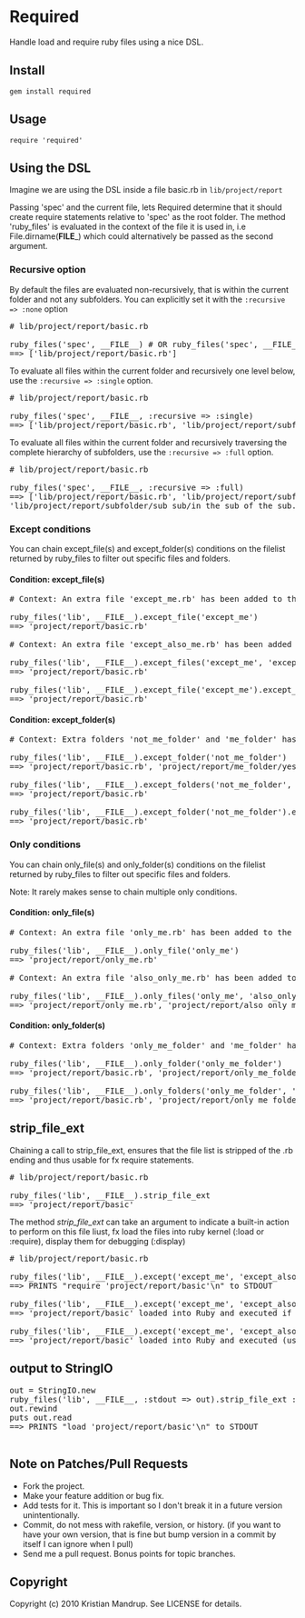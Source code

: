 # Required

Handle load and require ruby files using a nice DSL.

## Install

<code>gem install required</code>

## Usage

<code>require 'required'</code>

## Using the DSL

Imagine we are using the DSL inside a file basic.rb in <code>lib/project/report</code>

Passing 'spec' and the current file, lets Required determine that it should create require statements relative to 'spec' as the root folder.
The method 'ruby_files' is evaluated in the context of the file it is used in, i.e File.dirname(__FILE___) which could alternatively be passed as the second argument.

### Recursive option

By default the files are evaluated non-recursively, that is within the current folder and not any subfolders. You can explicitly set it with the <code>:recursive => :none</code> option

<pre>
# lib/project/report/basic.rb

ruby_files('spec', __FILE__) # OR ruby_files('spec', __FILE__, :recursive => :none)
==> ['lib/project/report/basic.rb']
</pre>

To evaluate all files within the current folder and recursively one level below, use the <code>:recursive => :single</code> option. 

<pre>
# lib/project/report/basic.rb

ruby_files('spec', __FILE__, :recursive => :single)
==> ['lib/project/report/basic.rb', 'lib/project/report/subfolder/in_the_sub.rb']
</pre>

To evaluate all files within the current folder and recursively traversing the complete hierarchy of subfolders, use the <code>:recursive => :full</code> option. 

<pre>
# lib/project/report/basic.rb

ruby_files('spec', __FILE__, :recursive => :full)
==> ['lib/project/report/basic.rb', 'lib/project/report/subfolder/in_the_sub.rb', 
'lib/project/report/subfolder/sub_sub/in_the_sub_of_the_sub.rb']
</pre>

### Except conditions

You can chain except_file(s) and except_folder(s) conditions on the filelist returned by ruby_files to filter out specific files and folders.

#### Condition: except_file(s)

<pre>
# Context: An extra file 'except_me.rb' has been added to the project/report folder:

ruby_files('lib', __FILE__).except_file('except_me')
==> 'project/report/basic.rb'

# Context: An extra file 'except_also_me.rb' has been added to the folder:

ruby_files('lib', __FILE__).except_files('except_me', 'except_also_me')
==> 'project/report/basic.rb'

ruby_files('lib', __FILE__).except_file('except_me').except_files('except_also_me')
==> 'project/report/basic.rb'
</pre>

#### Condition: except_folder(s)

<pre>
# Context: Extra folders 'not_me_folder' and 'me_folder' has been added to the project/report folder:

ruby_files('lib', __FILE__).except_folder('not_me_folder')
==> 'project/report/basic.rb', 'project/report/me_folder/yes_me.rb'

ruby_files('lib', __FILE__).except_folders('not_me_folder', 'me_folder')
==> 'project/report/basic.rb'

ruby_files('lib', __FILE__).except_folder('not_me_folder').except_folders('me_folder')
==> 'project/report/basic.rb'
</pre>

### Only conditions

You can chain only_file(s) and only_folder(s) conditions on the filelist returned by ruby_files to filter out specific files and folders.

Note: It rarely makes sense to chain multiple only conditions.

#### Condition: only_file(s)

<pre>
# Context: An extra file 'only_me.rb' has been added to the project/report folder:

ruby_files('lib', __FILE__).only_file('only_me')
==> 'project/report/only_me.rb'

# Context: An extra file 'also_only_me.rb' has been added to the folder:

ruby_files('lib', __FILE__).only_files('only_me', 'also_only_me')
==> 'project/report/only_me.rb', 'project/report/also_only_me.rb'
</pre>

#### Condition: only_folder(s)

<pre>
# Context: Extra folders 'only_me_folder' and 'me_folder' has been added to the project/report folder:

ruby_files('lib', __FILE__).only_folder('only_me_folder')
==> 'project/report/basic.rb', 'project/report/only_me_folder/yes_me.rb'

ruby_files('lib', __FILE__).only_folders('only_me_folder', 'me_folder')
==> 'project/report/basic.rb', 'project/report/only_me_folder/yes_me.rb', 'project/report/me_folder/me.rb'
</pre>


## strip_file_ext

Chaining a call to strip_file_ext, ensures that the file list is stripped of the .rb ending and thus usable for fx require statements. 

<pre>
# lib/project/report/basic.rb

ruby_files('lib', __FILE__).strip_file_ext
==> 'project/report/basic'
</pre>

The method *strip_file_ext* can take an argument to indicate a built-in action to perform on this file liust, fx load the files into ruby kernel (:load or :require), display them for debugging (:display)

<pre>
# lib/project/report/basic.rb

ruby_files('lib', __FILE__).except('except_me', 'except_also_me').strip_file_ext :display => 'require'
==> PRINTS "require 'project/report/basic'\n" to STDOUT

ruby_files('lib', __FILE__).except('except_me', 'except_also_me').strip_file_ext :require
==> 'project/report/basic' loaded into Ruby and executed if not previously loaded (using Ruby Kernel 'require' statement)

ruby_files('lib', __FILE__).except('except_me', 'except_also_me').strip_file_ext :load
==> 'project/report/basic' loaded into Ruby and executed (using Ruby Kernel 'load' statement)
</pre>

## output to StringIO

<pre>
out = StringIO.new  
ruby_files('lib', __FILE__, :stdout => out).strip_file_ext :display => :load
out.rewind
puts out.read
==> PRINTS "load 'project/report/basic'\n" to STDOUT

</pre>

## Note on Patches/Pull Requests
 
* Fork the project.
* Make your feature addition or bug fix.
* Add tests for it. This is important so I don't break it in a
  future version unintentionally.
* Commit, do not mess with rakefile, version, or history.
  (if you want to have your own version, that is fine but bump version in a commit by itself I can ignore when I pull)
* Send me a pull request. Bonus points for topic branches.

## Copyright

Copyright (c) 2010 Kristian Mandrup. See LICENSE for details.
